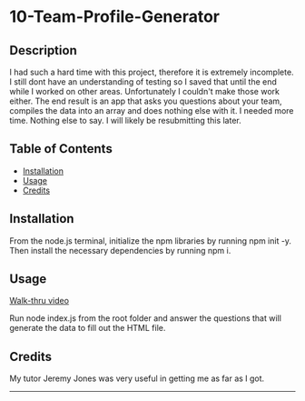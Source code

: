 # 10-Team-Profile-Generator

## Description

I had such a hard time with this project, therefore it is extremely incomplete. I still dont have an understanding of testing so I saved that until the end while I worked on other areas. Unfortunately I couldn't make those work either. The end result is an app that asks you questions about your team, compiles the data into an array and does nothing else with it. I needed more time. Nothing else to say. I will likely be resubmitting this later.

## Table of Contents

- [Installation](#installation)
- [Usage](#usage)
- [Credits](#credits)

## Installation

From the node.js terminal, initialize the npm libraries by running npm init -y. Then install the necessary dependencies by running npm i.

## Usage

[Walk-thru video](https://drive.google.com/file/d/1GGT0Elf5Oev4u15I0GXSFQeliNtklow8/view)

Run node index.js from the root folder and answer the questions that will generate the data to fill out the HTML file.

## Credits

My tutor Jeremy Jones was very useful in getting me as far as I got.

---
